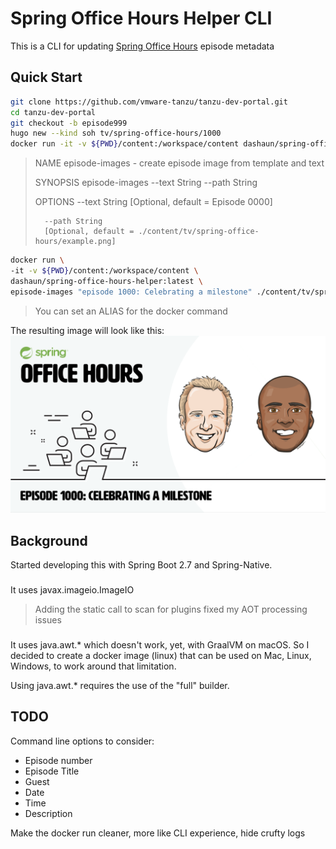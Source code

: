 # Spring Office Hours Helper CLI

This is a CLI for updating [Spring Office Hours](https://bit.ly/spring-office-hours) episode metadata

## Quick Start

```bash
git clone https://github.com/vmware-tanzu/tanzu-dev-portal.git
cd tanzu-dev-portal
git checkout -b episode999
hugo new --kind soh tv/spring-office-hours/1000
docker run -it -v ${PWD}/content:/workspace/content dashaun/spring-office-hours-helper:latest help episode-images
```
>NAME
>episode-images - create episode image from template and text
>
>SYNOPSIS
>episode-images --text String --path String
>
>OPTIONS
>--text String
>[Optional, default = Episode 0000]
>
>       --path String
>       [Optional, default = ./content/tv/spring-office-hours/example.png]

```bash
docker run \
-it -v ${PWD}/content:/workspace/content \
dashaun/spring-office-hours-helper:latest \
episode-images "episode 1000: Celebrating a milestone" ./content/tv/spring-office-hours/1000/images/1000.png
```
> You can set an ALIAS for the docker command

The resulting image will look like this:
![Example](docs/1000.png)


## Background

Started developing this with Spring Boot 2.7 and Spring-Native.

###
It uses javax.imageio.ImageIO
> Adding the static call to scan for plugins fixed my AOT processing issues

###
It uses java.awt.* which doesn't work, yet, with GraalVM on macOS. So I decided to create a docker image (linux) that can be used on Mac, Linux, Windows, to work around that limitation.

Using java.awt.* requires the use of the "full" builder.

## TODO
Command line options to consider:
- Episode number
- Episode Title
- Guest
- Date
- Time
- Description

Make the docker run cleaner, more like CLI experience, hide crufty logs
